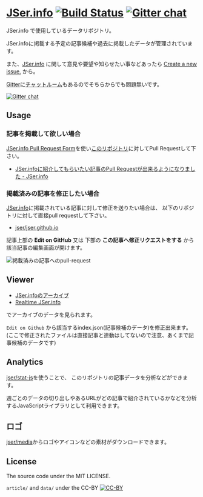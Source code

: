 [JSer.info][] [![Build Status](https://travis-ci.org/jser/jser.info.png)](https://travis-ci.org/jser/jser.info) [![Gitter chat](https://badges.gitter.im/jser/jser.info.png)](https://gitter.im/jser/jser.info)
=========

JSer.info で使用しているデータリポジトリ。

JSer.infoに掲載する予定の記事候補や過去に掲載したデータが管理されています。

また、[JSer.info][] に関して意見や要望や知らせたい事などあったら [Create a new issue.](https://github.com/jser/jser.info/issues "Create a new issue.") から。

[Gitter](https://gitter.im/ "Gitter")に[チャットルーム](https://gitter.im/jser/jser.info "jser/jser.info - Gitter")もあるのでそちらからでも問題無いです。

[![Gitter chat](https://badges.gitter.im/jser/jser.info.png)](https://gitter.im/jser/jser.info)

## Usage

### 記事を掲載して欲しい場合

[JSer.info Pull Request Form](http://jser.info/contributing/ "JSer.info Pull Request Form")を使い[このリポジトリ](https://github.com/jser/jser.info)に対してPull Requestして下さい。

- [JSer.infoに紹介してもらいたい記事のPull Requestが出来るようになりました - JSer.info](http://jser.info/post/75446735069/jser-info-pull-request/ "JSer.infoに紹介してもらいたい記事のPull Requestが出来るようになりました - JSer.info")

### 掲載済みの記事を修正したい場合

[JSer.info](http://jser.info/ "JSer.info")に掲載されている記事に対して修正を送りたい場合は、
以下のリポジトリに対して直接pull requestして下さい。

- [jser/jser.github.io](https://github.com/jser/jser.github.io "jser/jser.github.io")

記事上部の **Edit on GitHub** 又は 下部の **この記事へ修正リクエストをする** から該当記事の編集画面が開けます。

![掲載済みの記事へのpull-request](http://take.ms/suw5I)

## Viewer

- [JSer.infoのアーカイブ](http://jser.github.io/jser.info/ "JSer.infoのアーカイブ")
- [Realtime JSer.info](http://realtime.jser.info/ "Realtime JSer.info")

でアーカイブのデータを見られます。

``Edit on Github`` から該当するindex.json(記事候補のデータ)を修正出来ます。
(ここで修正されたファイルは直接記事と連動はしてないので注意、あくまで記事候補のデータです)

[JSer.info]: http://jser.info/  "JSer.info"

## Analytics

[jser/stat-js](https://github.com/jser/stat-js "jser/stat-js")を使うことで、
このリポジトリの記事データを分析などができます。

週ごとのデータの切り出しやあるURLがどの記事で紹介されているかなどを分析するJavaScriptライブラリとして利用できます。

## ロゴ

[jser/media](https://github.com/jser/media "jser/media")からロゴやアイコンなどの素材がダウンロードできます。

## License

The source code under the MIT LICENSE.

`article/` and `data/` under the CC-BY [![CC-BY](https://i.creativecommons.org/l/by/4.0/88x31.png)](http://creativecommons.org/licenses/by/4.0/)

